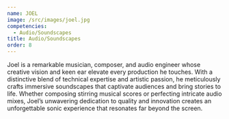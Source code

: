 ```yaml
---
name: JOEL
image: /src/images/joel.jpg
competencies:
  - Audio/Soundscapes
title: Audio/Soundscapes
order: 8
---
```

Joel is a remarkable musician, composer, and audio engineer whose creative vision and keen ear elevate every production he touches. With a distinctive blend of technical expertise and artistic passion, he meticulously crafts immersive soundscapes that captivate audiences and bring stories to life. Whether composing stirring musical scores or perfecting intricate audio mixes, Joel’s unwavering dedication to quality and innovation creates an unforgettable sonic experience that resonates far beyond the screen.
